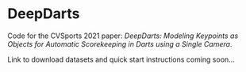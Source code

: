# DeepDarts

Code for the CVSports 2021 paper: *DeepDarts: Modeling Keypoints as Objects for Automatic Scorekeeping in Darts using a Single Camera*.

Link to download datasets and quick start instructions coming soon...
